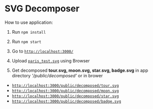 # SVG Decomposer

How to use application:

1. Run `npm install`

2. Run `npm start`

3. Go to  [`http://localhost:3000/`](http://localhost:3000/)

4. Upload [`paris_test.svg`](https://github.com/crello/test_task_upload/blob/master/paris_test.svg) using Browser

5. Get decomposed **tour.svg, moon.svg, star.svg, badge.svg** in app directory *'/public/decomposed'* or in brower   
* [`http://localhost:3000/public/decomposed/tour.svg`](http://localhost:3000/public/decomposed/tour.svg)
* [`http://localhost:3000/public/decomposed/moon.svg`](http://localhost:3000/public/decomposed/moon.svg)
* [`http://localhost:3000/public/decomposed/star.svg`](http://localhost:3000/public/decomposed/star.svg)
* [`http://localhost:3000/public/decomposed/badge.svg`](http://localhost:3000/public/decomposed/badge.svg)


